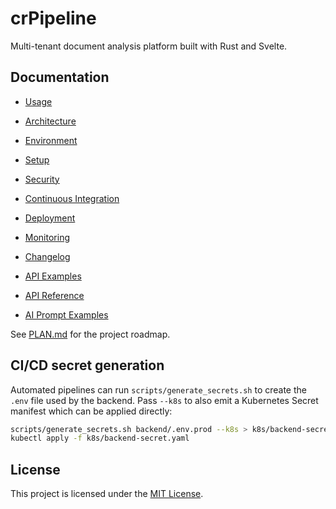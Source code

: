# crPipeline

Multi-tenant document analysis platform built with Rust and Svelte.

## Documentation
- [Usage](docs/Usage.md)
- [Architecture](docs/Architecture.md)
- [Environment](docs/Environment.md)
- [Setup](docs/Setup.md)
- [Security](docs/Security.md)
- [Continuous Integration](docs/Continuous_Integration.md)
- [Deployment](docs/Deployment.md)
- [Monitoring](docs/Monitoring.md)
- [Changelog](docs/Changelog.md)
- [API Examples](docs/API_Examples.md)
- [API Reference](docs/api.html)

- [AI Prompt Examples](docs/Usage.md#example-prompt_templates-json)

See [PLAN.md](PLAN.md) for the project roadmap.

## CI/CD secret generation

Automated pipelines can run `scripts/generate_secrets.sh` to create the `.env` file used by the backend. Pass `--k8s` to also emit a Kubernetes Secret manifest which can be applied directly:

```bash
scripts/generate_secrets.sh backend/.env.prod --k8s > k8s/backend-secret.yaml
kubectl apply -f k8s/backend-secret.yaml
```

## License

This project is licensed under the [MIT License](LICENSE).
